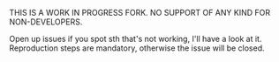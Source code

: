 

THIS IS A WORK IN PROGRESS FORK.
NO SUPPORT OF ANY KIND FOR NON-DEVELOPERS.

Open up issues if you spot sth that's not working, I'll have a look at it.
Reproduction steps are mandatory, otherwise the issue will be closed.
